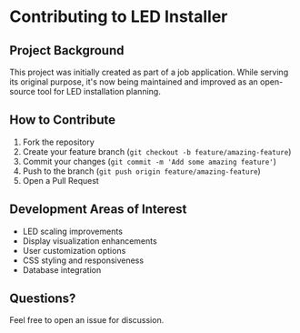 # Contributing to LED Installer

## Project Background
This project was initially created as part of a job application. While serving its original purpose, it's now being maintained and improved as an open-source tool for LED installation planning.

## How to Contribute
1. Fork the repository
2. Create your feature branch (`git checkout -b feature/amazing-feature`)
3. Commit your changes (`git commit -m 'Add some amazing feature'`)
4. Push to the branch (`git push origin feature/amazing-feature`)
5. Open a Pull Request

## Development Areas of Interest
- LED scaling improvements
- Display visualization enhancements
- User customization options
- CSS styling and responsiveness
- Database integration

## Questions?
Feel free to open an issue for discussion.